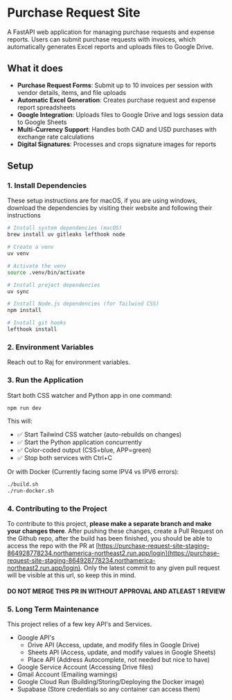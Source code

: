 # Purchase Request Site

A FastAPI web application for managing purchase requests and expense reports. Users can submit purchase requests with invoices, which automatically generates Excel reports and uploads files to Google Drive.

## What it does

- **Purchase Request Forms**: Submit up to 10 invoices per session with vendor details, items, and file uploads
- **Automatic Excel Generation**: Creates purchase request and expense report spreadsheets
- **Google Integration**: Uploads files to Google Drive and logs session data to Google Sheets
- **Multi-Currency Support**: Handles both CAD and USD purchases with exchange rate calculations
- **Digital Signatures**: Processes and crops signature images for reports

## Setup

### 1. Install Dependencies

These setup instructions are for macOS, if you are using windows, download the dependencies by visiting their website and following their instructions

```bash
# Install system dependencies (macOS)
brew install uv gitleaks lefthook node

# Create a venv
uv venv

# Activate the venv
source .venv/bin/activate

# Install project dependencies
uv sync

# Install Node.js dependencies (for Tailwind CSS)
npm install

# Install git hooks
lefthook install
```

### 2. Environment Variables

Reach out to Raj for environment variables.


### 3. Run the Application

Start both CSS watcher and Python app in one command:

```bash
npm run dev
```

This will:
- ✅ Start Tailwind CSS watcher (auto-rebuilds on changes)
- ✅ Start the Python application concurrently
- ✅ Color-coded output (CSS=blue, APP=green)
- ✅ Stop both services with Ctrl+C

Or with Docker (Currently facing some IPV4 vs IPV6 errors):

```bash
./build.sh
./run-docker.sh
```

### 4. Contributing to the Project

To contribute to this project, **please make a separate branch and make your changes there**. After pushing these changes, create a Pull Request on the Github repo, after the build has been finished, you should be able to access the repo with the PR at [https://purchase-request-site-staging-864928778234.northamerica-northeast2.run.app/login](https://purchase-request-site-staging-864928778234.northamerica-northeast2.run.app/login). Only the latest commit to any given pull request will be visible at this url, so keep this in mind.

#### DO NOT MERGE THIS PR IN WITHOUT APPROVAL AND ATLEAST 1 REVIEW

### 5. Long Term Maintenance

This project relies of a few key API's and Services.

- Google API's
  - Drive API (Access, update, and modify files in Google Drive)
  - Sheets API (Access, update, and modify values in Google Sheets)
  - Place API (Address Autocomplete, not needed but nice to have)
- Google Service Account (Accessing Drive files)
- Gmail Account (Emailing warnings)
- Google Cloud Run (Building/Storing/Deploying the Docker image)
- Supabase (Store credentials so any container can access them)
